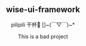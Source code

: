 <div align="center">
  <h2>wise-ui-framework</h2>
  <p>pilipili 干杯🍻 []~(￣▽￣)~*</p>
</div>




<div align="center">
  This is a bad project
</div>
